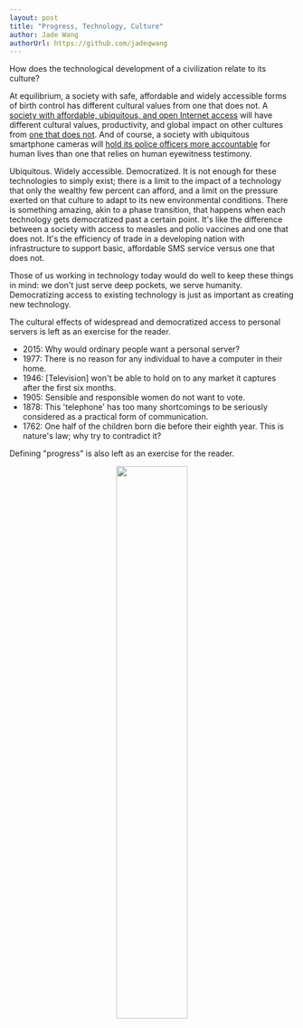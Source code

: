 ```yaml
---
layout: post
title: "Progress, Technology, Culture"
author: Jade Wang
authorUrl: https://github.com/jadeqwang
---
```


How does the technological development of a civilization relate to its culture? 

At equilibrium, a society with safe, affordable and widely accessible forms of birth control has different cultural values from one that does not. A [society with affordable, ubiquitous, and open Internet access](http://www.huffingtonpost.ca/2012/08/02/broadband-internet-penetration-oecd_n_1730332.html) will have different cultural values, productivity, and global impact on other cultures from [one that does not](http://en.wikipedia.org/wiki/Internet_in_North_Korea). And of course, a society with ubiquitous smartphone cameras will [hold its police officers more accountable](http://www.nytimes.com/2015/04/08/us/south-carolina-officer-is-charged-with-murder-in-black-mans-death.html) for human lives than one that relies on human eyewitness testimony.

Ubiquitous. Widely accessible. Democratized. It is not enough for these technologies to simply exist; there is a limit to the impact of a technology that only the wealthy few percent can afford, and a limit on the pressure exerted on that culture to adapt to its new environmental conditions. There is something amazing, akin to a phase transition, that happens when each technology gets democratized past a certain point. It's like the difference between a society with access to measles and polio vaccines and one that does not. It's the efficiency of trade in a developing nation with infrastructure to support basic, affordable SMS service versus one that does not.

Those of us working in technology today would do well to keep these things in mind: we don't just serve deep pockets, we serve humanity. Democratizing access to existing technology is just as important as creating new technology. 

The cultural effects of widespread and democratized access to personal servers is left as an exercise for the reader. 

* 2015: Why would ordinary people want a personal server?
* 1977: There is no reason for any individual to have a computer in their home.
* 1946: [Television] won't be able to hold on to any market it captures after the first six months. 
* 1905: Sensible and responsible women do not want to vote. 
* 1878: This 'telephone' has too many shortcomings to be seriously considered as a practical form of communication. 
* 1762: One half of the children born die before their eighth year. This is nature's law; why try to contradict it?

Defining "progress" is also left as an exercise for the reader.

<div style="text-align:center"><img src="{{site.baseurl}}keep-calm-and-spread-progress.png" style="width: 50%"></div>